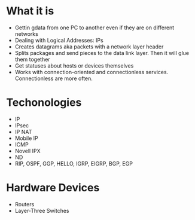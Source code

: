#                  What it is

- Gettin gdata from one PC to another even if they are on different networks
- Dealing with Logical Addresses: IPs
- Creates datagrams aka packets with a network layer header
- Splits packages and send pieces to the data link layer. Then it will glue them together
- Get statuses about hosts or devices themselves
- Works with connection-oriented and connectionless services. Connectionless are more often.








#                  Techonologies

- IP
- IPsec
- IP NAT
- Mobile IP
- ICMP
- Novell IPX
- ND
- RIP, OSPF, GGP, HELLO, IGRP, EIGRP, BGP, EGP









#                  Hardware Devices

- Routers
- Layer-Three Switches